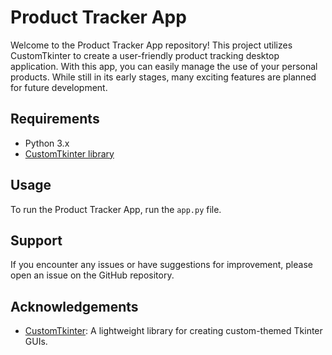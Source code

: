# Product Tracker App

Welcome to the Product Tracker App repository! This project utilizes CustomTkinter to create a user-friendly product tracking desktop application. With this app, you can easily manage the use of your personal products. While still in its early stages, many exciting features are planned for future development.

## Requirements

- Python 3.x
- [CustomTkinter library](https://github.com/TomSchimansky/CustomTkinter)

## Usage

To run the Product Tracker App, run the ```app.py``` file.

## Support

If you encounter any issues or have suggestions for improvement, please open an issue on the GitHub repository.

## Acknowledgements

- [CustomTkinter](https://github.com/TomSchimansky/CustomTkinter): A lightweight library for creating custom-themed Tkinter GUIs.